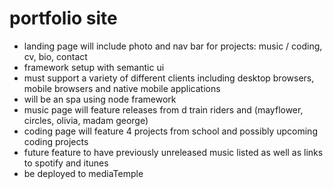 # portfolio site

- landing page will include photo and nav bar for projects: music / coding, cv, bio, contact
- framework setup with semantic ui
- must support a variety of different clients including desktop browsers, mobile browsers and native mobile applications
- will be an spa using node framework
- music page will feature releases from d train riders and (mayflower, circles, olivia, madam george)
- coding page will feature 4 projects from school and possibly upcoming coding projects
- future feature to have previously unreleased music listed as well as links to spotify and itunes
- be deployed to mediaTemple
